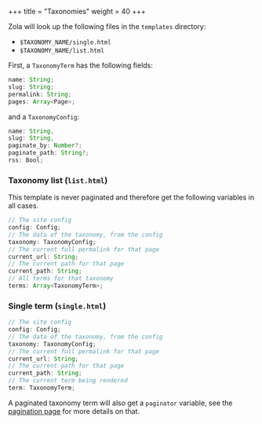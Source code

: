 +++
title = "Taxonomies"
weight = 40
+++

Zola will look up the following files in the `templates` directory:

- `$TAXONOMY_NAME/single.html`
- `$TAXONOMY_NAME/list.html`

First, a `TaxonomyTerm` has the following fields:

```ts
name: String;
slug: String;
permalink: String;
pages: Array<Page>;
```

and a `TaxonomyConfig`:

```ts
name: String,
slug: String,
paginate_by: Number?;
paginate_path: String?;
rss: Bool;
```


### Taxonomy list (`list.html`)

This template is never paginated and therefore get the following variables in all cases.

```ts
// The site config
config: Config;
// The data of the taxonomy, from the config
taxonomy: TaxonomyConfig;
// The current full permalink for that page
current_url: String;
// The current path for that page
current_path: String;
// All terms for that taxonomy
terms: Array<TaxonomyTerm>;
```


### Single term (`single.html`)
```ts
// The site config
config: Config;
// The data of the taxonomy, from the config
taxonomy: TaxonomyConfig;
// The current full permalink for that page
current_url: String;
// The current path for that page
current_path: String;
// The current term being rendered
term: TaxonomyTerm;
```

A paginated taxonomy term will also get a `paginator` variable, see the [pagination page](./documentation/templates/pagination.md)
for more details on that.
